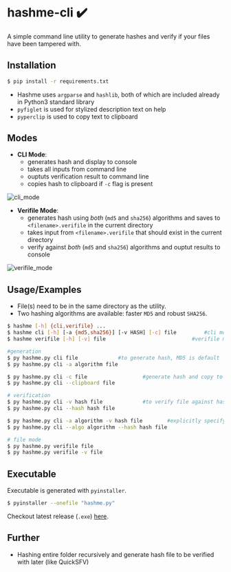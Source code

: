 # hashme-cli ✔️
A simple command line utility to generate hashes and verify if your files have been tampered with.

## Installation
```sh
$ pip install -r requirements.txt
```
- Hashme uses `argparse` and `hashlib`, both of which are included already in Python3 standard library
- `pyfiglet` is used for stylized description text on help
- `pyperclip` is used to copy text to clipboard

## Modes
- **CLI Mode**: 
	- generates hash and display to console
	- takes all inputs from command line
	- ouptuts verification result to command line
	- copies hash to clipboard if `-c` flag is present

![cli_mode](https://i.imgur.com/4XgegXW.png)

- **Verifile Mode**: 
	- generates hash using _both_ (`md5` and `sha256`) algorithms and saves to `<filename>.verifile` in the current directory
	- takes input from `<filename>.verifile` that should exist in the current directory
	- verify against _both_ (`md5` and `sha256`) algorithms and ouptut results to console

![verifile_mode](https://i.imgur.com/5g79qng.png)

## Usage/Examples
- File(s) need to be in the same directory as the utility.
- Two hashing algorithms are available: faster `MD5` and robust `SHA256`.

```sh
$ hashme [-h] {cli,verifile} ...
$ hashme cli [-h] [-a {md5,sha256}] [-v HASH] [-c] file 		#cli mode
$ hashme verifile [-h] [-v] file 			                #verifile mode
```

```sh
#generation
$ py hashme.py cli file				#to generate hash, MD5 is default
$ py hashme.py cli -a algorithm file

$ py hashme.py cli -c file 	                #generate hash and copy to clipboard
$ py hashme.py cli --clipboard file

# verification
$ py hashme.py cli -v hash file		        #to verify file against hash (assumed to be MD5 by default)
$ py hashme.py cli --hash hash file

$ py hashme.py cli -a algorithm -v hash file		#explicitly specifying algorithm
$ py hashme.py cli --algo algorithm --hash hash file

# file mode
$ py hashme.py verifile file
$ py hashme.py verifile -v file
```

## Executable
Executable is generated with `pyinstaller`.

```sh
$ pyinstaller --onefile "hashme.py"
```

Checkout latest release (`.exe`) [here](https://github.com/abhishekarya1/hashme-cli/releases).

## Further
- Hashing entire folder recursively and generate hash file to be verified with later (like QuickSFV)

